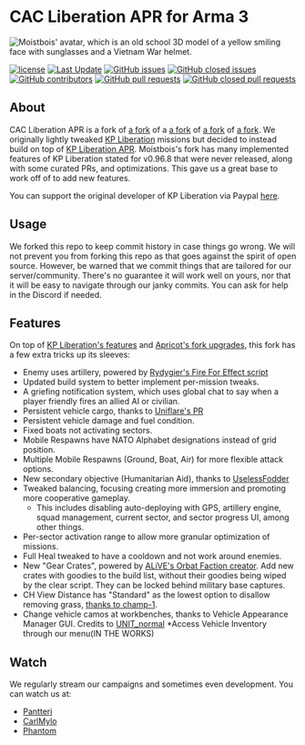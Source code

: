 # CAC Liberation APR for Arma 3

![Moistbois' avatar, which is an old school 3D model of a yellow smiling face with sunglasses and a Vietnam War helmet.](https://images-ext-1.discordapp.net/external/qlssKtjG016FiLUhQRemknhfqmGoA1pzbwkm8csWSp0/%3Fsize%3D512/https/cdn.discordapp.com/avatars/696450714376994856/a_ef3992fd990ec0e033c7167a53f1ab0d.gif?width=134&height=134)

[![license](https://img.shields.io/github/license/KillahPotatoes/KP-Liberation.svg)](https://github.com/KillahPotatoes/KP-Liberation/blob/master/LICENSE.md)
[![Last Update](https://img.shields.io/github/commit-activity/w/jishnukarri/CAC-Liberation-APR-1)](https://github.com/jishnukarri/CAC-Liberation-APR-1/commits/main/)
[![GitHub issues](https://img.shields.io/github/issues-raw/jishnukarri/CAC-Liberation-APR-1.svg)](https://github.com/jishnukarri/CAC-Liberation-APR-1/issues)
[![GitHub closed issues](https://img.shields.io/github/issues-closed-raw/jishnukarri/CAC-Liberation-APR-1.svg)](https://github.com/jishnukarri/CAC-Liberation-APR-1/issues?q=is%3Aissue+is%3Aclosed)
[![GitHub contributors](https://img.shields.io/github/contributors/jishnukarri/CAC-Liberation-APR-1)](https://github.com/jishnukarri/CAC-Liberation-APR-1/graphs/contributors)
[![GitHub pull requests](https://img.shields.io/github/issues-pr-raw/jishnukarri/CAC-Liberation-APR-1.svg)](https://github.com/jishnukarri/CAC-Liberation-APR-1/pulls)
[![GitHub closed pull requests](https://img.shields.io/github/issues-pr-closed-raw/jishnukarri/CAC-Liberation-APR-1.svg)](https://github.com/jishnukarri/CAC-Liberation-APR-1/pulls?q=is%3Apr+is%3Aclosed)
## About
CAC Liberation APR is a fork of [a fork](https://github.com/moistbois/Moist-Liberation-APR) of a [a fork](https://github.com/Apricot-ale/KP-Liberation-APR) of [a fork](https://github.com/KillahPotatoes/KP-Liberation) of [a fork](https://github.com/GreuhZbug/greuh_liberation.Altis). We originally lightly tweaked [KP Liberation](https://github.com/KillahPotatoes/KP-Liberation) missions but decided to instead build on top of [KP Liberation APR](https://github.com/Apricot-ale/KP-Liberation-APR). Moistbois's fork has many implemented features of KP Liberation stated for v0.96.8 that were never released, along with some curated PRs, and optimizations. This gave us a great base to work off of to add new features.

You can support the original developer of KP Liberation via Paypal [here](https://www.paypal.me/wyqer).

## Usage
We forked this repo to keep commit history in case things go wrong. We will not prevent you from forking this repo as that goes against the spirit of open source. However, be warned that we commit things that are tailored for our server/community. There's no guarantee it will work well on yours, nor that it will be easy to navigate through our janky commits. You can ask for help in the Discord if needed.

## Features
On top of [KP Liberation's features](https://github.com/moistbois/Moist-Liberation-APR?tab=readme-ov-file#overview) and [Apricot's fork upgrades](https://github.com/Apricot-ale/KP-Liberation-APR/commits/v0.96.8apr/), this fork has a few extra tricks up its sleeves:
* Enemy uses artillery, powered by [Rydygier's Fire For Effect script](https://forums.bohemia.net/forums/topic/159152-fire-for-effect-the-god-of-war-smart-simple-ai-artillery/)
* Updated build system to better implement per-mission tweaks.
* A griefing notification system, which uses global chat to say when a player friendly fires an allied AI or civilian.
* Persistent vehicle cargo, thanks to [Uniflare's PR](https://github.com/moistbois/Moist-Liberation-APR/pull/914)
* Persistent vehicle damage and fuel condition.
* Fixed boats not activating sectors.
* Mobile Respawns have NATO Alphabet designations instead of grid position.
* Multiple Mobile Respawns (Ground, Boat, Air) for more flexible attack options.
* New secondary objective (Humanitarian Aid), thanks to [UselessFodder](https://github.com/moistbois/Moist-Liberation-APR/pull/894)
* Tweaked balancing, focusing creating more immersion and promoting more cooperative gameplay.
    * This includes disabling auto-deploying with GPS, artillery engine, squad management, current sector, and sector progress UI, among other things.
* Per-sector activation range to allow more granular optimization of missions.
* Full Heal tweaked to have a cooldown and not work around enemies.
* New "Gear Crates", powered by [ALiVE's Orbat Faction creator](http://alivemod.com/). Add new crates with goodies to the build list, without their goodies being wiped by the clear script. They can be locked behind military base captures.
* CH View Distance has "Standard" as the lowest option to disallow removing grass, [thanks to champ-1](https://forums.bohemia.net/forums/topic/175757-ch-view-distance-addon/).
* Change vehicle camos at workbenches, thanks to Vehicle Appearance Manager GUI. Credits to [UNIT_normal](https://forums.bohemia.net/forums/topic/224041-release-vehicle-appearance-manager-gui/)
*Access Vehicle Inventory through our menu(IN THE WORKS)
## Watch
We regularly stream our campaigns and sometimes even development. You can watch us at:
* [Pantteri](https://www.twitch.tv/pantrh)
* [CarlMylo](https://www.twitch.tv/CarlMylo)
* [Phantom](https://www.twitch.tv/phantom_116_)
